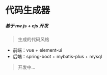 # 代码生成器

##### 基于 nw.js + ejs 开发

> 生成的代码风格
* 前端：vue + element-ui
* 后端：spring-boot + mybatis-plus + mysql

> 开发中...
